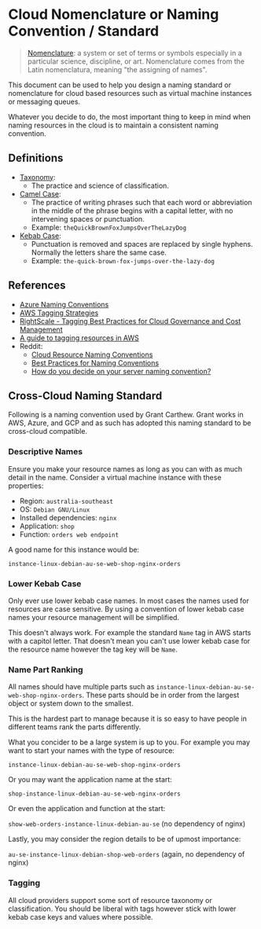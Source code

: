 # Cloud Nomenclature or Naming Convention / Standard

> [Nomenclature](https://www.merriam-webster.com/dictionary/nomenclature?pronunciation&lang=en_us&dir=n&file=nomenc03): a system or set of terms or symbols especially in a particular science, discipline, or art. Nomenclature comes from the Latin nomenclatura, meaning "the assigning of names".

This document can be used to help you design a naming standard or nomenclature for cloud based resources such as virtual machine instances or messaging queues.

Whatever you decide to do, the most important thing to keep in mind when naming resources in the cloud is to maintain a consistent naming convention.

## Definitions

* [Taxonomy](https://en.wikipedia.org/wiki/Taxonomy_(general)):
  * The practice and science of classification.
* [Camel Case](https://en.wikipedia.org/wiki/Camel_case):
  * The practice of writing phrases such that each word or abbreviation in the middle of the phrase begins with a capital letter, with no intervening spaces or punctuation.
  * Example: `theQuickBrownFoxJumpsOverTheLazyDog`
* [Kebab Case](https://en.wikipedia.org/wiki/Kebab_case):
  * Punctuation is removed and spaces are replaced by single hyphens. Normally the letters share the same case.
  * Example: `the-quick-brown-fox-jumps-over-the-lazy-dog`

## References

* [Azure Naming Conventions](https://docs.microsoft.com/en-us/azure/architecture/best-practices/naming-conventions)
* [AWS Tagging Strategies](https://aws.amazon.com/answers/account-management/aws-tagging-strategies/)
* [RightScale - Tagging Best Practices for Cloud Governance and Cost Management](https://blogs.flexera.com/cloud/enterprise-cloud-strategies/tagging-best-practices-for-cloud-governance-and-cost-management/)
* [A guide to tagging resources in AWS](https://medium.com/stax-blog/a-guide-to-tagging-resources-in-aws-8f4311afeb46)
* Reddit:
  * [Cloud Resource Naming Conventions](https://www.reddit.com/r/aws/comments/6rkczi/best_practices_for_naming_conventions/)
  * [Best Practices for Naming Conventions](https://www.reddit.com/r/aws/comments/6rkczi/best_practices_for_naming_conventions/)
  * [How do you decide on your server naming convention?](https://www.reddit.com/r/sysadmin/comments/6r00ko/how_do_you_decide_on_your_server_naming_convention/)

## Cross-Cloud Naming Standard

Following is a naming convention used by Grant Carthew. Grant works in AWS, Azure, and GCP and as such has adopted this naming standard to be cross-cloud compatible.

### Descriptive Names

Ensure you make your resource names as long as you can with as much detail in the name. Consider a virtual machine instance with these properties:

* Region: `australia-southeast`
* OS: `Debian GNU/Linux`
* Installed dependencies: `nginx`
* Application: `shop`
* Function: `orders web endpoint`

A good name for this instance would be:

`instance-linux-debian-au-se-web-shop-nginx-orders`

### Lower Kebab Case

Only ever use lower kebab case names. In most cases the names used for resources are case sensitive. By using a convention of lower kebab case names your resource management will be simplified.

This doesn't always work. For example the standard `Name` tag in AWS starts with a capitol letter. That doesn't mean you can't use lower kebab case for the resource name however the tag key will be `Name`.

### Name Part Ranking

All names should have multiple parts such as `instance-linux-debian-au-se-web-shop-nginx-orders`. These parts should be in order from the largest object or system down to the smallest.

This is the hardest part to manage because it is so easy to have people in different teams rank the parts differently.

What you concider to be a large system is up to you. For example you may want to start your names with the type of resource:

`instance-linux-debian-au-se-web-shop-nginx-orders`

Or you may want the application name at the start:

`shop-instance-linux-debian-au-se-web-nginx-orders`

Or even the application and function at the start:

`show-web-orders-instance-linux-debian-au-se` (no dependency of nginx)

Lastly, you may consider the region details to be of upmost importance:

`au-se-instance-linux-debian-shop-web-orders` (again, no dependency of nginx)

### Tagging

All cloud providers support some sort of resource taxonomy or classification. You should be liberal with tags however stick with lower kebab case keys and values where possible.




